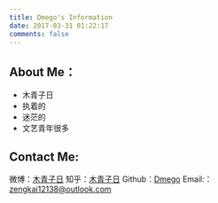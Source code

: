 ```yaml
---
title: Dmego's Information
date: 2017-03-31 01:22:17
comments: false
---
```


## About Me：

* 木青子日
   ​
* 执着的
* 迷茫的
* 文艺青年很多

## Contact Me:

<p class="contact">
 微博：<a href="http://weibo.com/zengkaki">木青子日</a>
 知乎：<a href="https://www.zhihu.com/people/dmego">木青子日</a>
 Github：<a href="https://github.com/dmego" >Dmego</a>
 Email:：<a href="mailto:zengkai12138@outlook.com" >zengkai12138@outlook.com</a>
</p>

